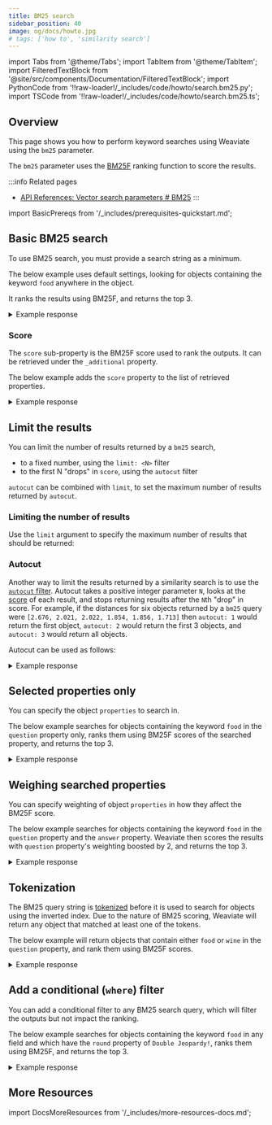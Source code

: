 ```yaml
---
title: BM25 search
sidebar_position: 40
image: og/docs/howto.jpg
# tags: ['how to', 'similarity search']
---
```


import Tabs from '@theme/Tabs';
import TabItem from '@theme/TabItem';
import FilteredTextBlock from '@site/src/components/Documentation/FilteredTextBlock';
import PythonCode from '!!raw-loader!/_includes/code/howto/search.bm25.py';
import TSCode from '!!raw-loader!/_includes/code/howto/search.bm25.ts';

## Overview

This page shows you how to perform keyword searches using Weaviate using the `bm25` parameter.

The `bm25` parameter uses the [BM25F](https://en.wikipedia.org/wiki/Okapi_BM25) ranking function to score the results.

:::info Related pages
- [API References: Vector search parameters # BM25](../api/graphql/vector-search-parameters.md#bm25)
:::

import BasicPrereqs from '/_includes/prerequisites-quickstart.md';

<BasicPrereqs />


## Basic BM25 search

To use BM25 search, you must provide a search string as a minimum.

The below example uses default settings, looking for objects containing the keyword `food` anywhere in the object.

It ranks the results using BM25F, and returns the top 3.

<Tabs groupId="languages">
<TabItem value="py" label="Python">
  <FilteredTextBlock
    text={PythonCode}
    startMarker="# BM25BasicPython"
    endMarker="# END BM25BasicPython"
    language="python"
  />
  </TabItem>
<TabItem value="js" label="JavaScript/TypeScript">
  <FilteredTextBlock
    text={TSCode}
    startMarker="// START Basic"
    endMarker="// END Basic"
    language="js"
  />
</TabItem>
<TabItem value="graphql" label="GraphQL">
  <FilteredTextBlock
    text={PythonCode}
    startMarker="# BM25BasicGraphQL"
    endMarker="# END BM25BasicGraphQL"
    language="graphql"
  />
</TabItem>
</Tabs>

<details>
  <summary>Example response</summary>

It should produce a response like the one below:

<FilteredTextBlock
  text={PythonCode}
  startMarker="# Expected BM25Basic results"
  endMarker="# END Expected BM25Basic results"
  language="json"
/>

</details>


### Score

The `score` sub-property is the BM25F score used to rank the outputs. It can be retrieved under the `_additional` property.

The below example adds the `score` property to the list of retrieved properties.


<Tabs groupId="languages">
<TabItem value="py" label="Python">
  <FilteredTextBlock
    text={PythonCode}
    startMarker="# BM25WithScorePython"
    endMarker="# END BM25WithScorePython"
    language="python"
  />
</TabItem>
<TabItem value="js" label="JavaScript/TypeScript">
  <FilteredTextBlock
    text={TSCode}
    startMarker="// START Score"
    endMarker="// END Score"
    language="js"
  />
</TabItem>
<TabItem value="graphql" label="GraphQL">
  <FilteredTextBlock
    text={PythonCode}
    startMarker="# BM25WithScoreGraphQL"
    endMarker="# END BM25WithScoreGraphQL"
    language="graphql"
  />
</TabItem>
</Tabs>

<details>
  <summary>Example response</summary>

It should produce a response like the one below:

<FilteredTextBlock
  text={PythonCode}
  startMarker="# Expected BM25WithScore results"
  endMarker="# END Expected BM25WithScore results"
  language="json"
/>

</details>


## Limit the results

You can limit the number of results returned by a `bm25` search,
- to a fixed number, using the `limit: <N>` filter
- to the first N "drops" in `score`, using the `autocut` filter

`autocut` can be combined with `limit`, to set the maximum number of results returned by `autocut`.

### Limiting the number of results

Use the `limit` argument to specify the maximum number of results that should be returned:

<Tabs groupId="languages">
  <TabItem value="py" label="Python">
    <FilteredTextBlock
      text={PythonCode}
      startMarker="# START limit Python"
      endMarker="# END limit Python"
      language="py"
    />
  </TabItem>

  <TabItem value="js" label="JavaScript/TypeScript">
    <FilteredTextBlock
      text={TSCode}
      startMarker="// START limit"
      endMarker="// END limit"
      language="ts"
    />
  </TabItem>

  <TabItem value="graphql" label="GraphQL">
    <FilteredTextBlock
      text={PythonCode}
      startMarker="# START limit GraphQL"
      endMarker="# END limit GraphQL"
      language="graphql"
    />
  </TabItem>
</Tabs>

### Autocut

Another way to limit the results returned by a similarity search is to use the [`autocut` filter](../api/graphql/additional-operators.md#autocut). Autocut takes a positive integer parameter `N`, looks at the [score](#score) of each result, and stops returning results after the `N`th "drop" in score. For example, if the distances for six objects returned by a `bm25` query were `[2.676, 2.021, 2.022, 1.854, 1.856, 1.713]` then `autocut: 1` would return the first object, `autocut: 2` would return the first 3 objects, and `autocut: 3` would return all objects.

Autocut can be used as follows:

<Tabs groupId="languages">
  <TabItem value="py" label="Python">
    <FilteredTextBlock
      text={PythonCode}
      startMarker="# START autocut Python"
      endMarker="# END autocut Python"
      language="py"
    />
  </TabItem>

  <TabItem value="js" label="JavaScript/TypeScript">
    <FilteredTextBlock
      text={TSCode}
      startMarker="// START autocut"
      endMarker="// END autocut"
      language="ts"
    />
  </TabItem>

  <TabItem value="graphql" label="GraphQL">
    <FilteredTextBlock
      text={PythonCode}
      startMarker="# START autocut GraphQL"
      endMarker="# END autocut GraphQL"
      language="graphql"
    />
  </TabItem>
</Tabs>

<details>
  <summary>Example response</summary>

It should produce a response like the one below:

<FilteredTextBlock
  text={PythonCode}
  startMarker="# START Expected autocut results"
  endMarker="# END Expected autocut results"
  language="json"
/>

</details>


## Selected properties only

You can specify the object `properties` to search in.

The below example searches for objects containing the keyword `food` in the `question` property only, ranks them using BM25F scores of the searched property, and returns the top 3.

<Tabs groupId="languages">
<TabItem value="py" label="Python">
  <FilteredTextBlock
    text={PythonCode}
    startMarker="# BM25WithPropertiesPython"
    endMarker="# END BM25WithPropertiesPython"
    language="python"
  />
</TabItem>
<TabItem value="js" label="JavaScript/TypeScript">
  <FilteredTextBlock
    text={TSCode}
    startMarker="// START Properties"
    endMarker="// END Properties"
    language="js"
  />
</TabItem>
<TabItem value="graphql" label="GraphQL">
  <FilteredTextBlock
    text={PythonCode}
    startMarker="# BM25WithPropertiesGraphQL"
    endMarker="# END BM25WithPropertiesGraphQL"
    language="graphql"
  />
</TabItem>
</Tabs>

<details>
  <summary>Example response</summary>

It should produce a response like the one below:

<FilteredTextBlock
  text={PythonCode}
  startMarker="# Expected BM25WithProperties results"
  endMarker="# END Expected BM25WithProperties results"
  language="json"
/>

</details>


## Weighing searched properties

You can specify weighting of object `properties` in how they affect the BM25F score.

The below example searches for objects containing the keyword `food` in the `question` property and the `answer` property. Weaviate then scores the results with `question` property's weighting boosted by 2, and returns the top 3.

<Tabs groupId="languages">
<TabItem value="py" label="Python">
  <FilteredTextBlock
    text={PythonCode}
    startMarker="# BM25WithBoostedPropertiesPython"
    endMarker="# END BM25WithBoostedPropertiesPython"
    language="python"
  />
</TabItem>
<TabItem value="js" label="JavaScript/TypeScript">
  <FilteredTextBlock
    text={TSCode}
    startMarker="// START Boost"
    endMarker="// END Boost"
    language="js"
  />
</TabItem>
<TabItem value="graphql" label="GraphQL">
  <FilteredTextBlock
    text={PythonCode}
    startMarker="# BM25WithBoostedPropertiesGraphQL"
    endMarker="# END BM25WithBoostedPropertiesGraphQL"
    language="graphql"
  />
</TabItem>
</Tabs>

<details>
  <summary>Example response</summary>

It should produce a response like the one below:

<FilteredTextBlock
  text={PythonCode}
  startMarker="# Expected BM25WithBoostedProperties results"
  endMarker="# END Expected BM25WithBoostedProperties results"
  language="json"
/>

</details>


## Tokenization

The BM25 query string is [tokenized](../config-refs/schema.md#property-tokenization) before it is used to search for objects using the inverted index. Due to the nature of BM25 scoring, Weaviate will return any object that matched at least one of the tokens.

The below example will return objects that contain either `food` or `wine` in the `question` property, and rank them using BM25F scores.

<Tabs groupId="languages">
<TabItem value="py" label="Python">
  <FilteredTextBlock
    text={PythonCode}
    startMarker="# START MultipleKeywords Python"
    endMarker="# END MultipleKeywords Python"
    language="python"
  />
</TabItem>
<TabItem value="js" label="JavaScript/TypeScript">
  <FilteredTextBlock
    text={TSCode}
    startMarker="// START MultipleKeywords"
    endMarker="// END MultipleKeywords"
    language="js"
  />
</TabItem>
<TabItem value="graphql" label="GraphQL">
  <FilteredTextBlock
    text={PythonCode}
    startMarker="# START MultipleKeywords GraphQL"
    endMarker="# END MultipleKeywords GraphQL"
    language="graphql"
  />
</TabItem>
</Tabs>

<details>
  <summary>Example response</summary>

The query should produce a response like the one below:

<FilteredTextBlock
  text={PythonCode}
  startMarker="# Expected MultipleKeywords results"
  endMarker="# END Expected MultipleKeywords results"
  language="json"
/>

</details>


## Add a conditional (`where`) filter

You can add a conditional filter to any BM25 search query, which will filter the outputs but not impact the ranking.

The below example searches for objects containing the keyword `food` in any field and which have the `round` property of `Double Jeopardy!`, ranks them using BM25F, and returns the top 3.

<Tabs groupId="languages">
<TabItem value="py" label="Python">
  <FilteredTextBlock
    text={PythonCode}
    startMarker="# BM25WithFilterPython"
    endMarker="# END BM25WithFilterPython"
    language="python"
  />
</TabItem>
<TabItem value="js" label="JavaScript/TypeScript">
  <FilteredTextBlock
    text={TSCode}
    startMarker="// START Filter"
    endMarker="// END Filter"
    language="js"
  />
</TabItem>
<TabItem value="graphql" label="GraphQL">
  <FilteredTextBlock
    text={PythonCode}
    startMarker="# BM25WithFilterGraphQL"
    endMarker="# END BM25WithFilterGraphQL"
    language="graphql"
  />
</TabItem>
</Tabs>

<details>
  <summary>Example response</summary>

It should produce a response like the one below:

<FilteredTextBlock
  text={PythonCode}
  startMarker="# Expected BM25WithFilter results"
  endMarker="# END Expected BM25WithFilter results"
  language="json"
/>

</details>


## More Resources

import DocsMoreResources from '/_includes/more-resources-docs.md';

<DocsMoreResources />
